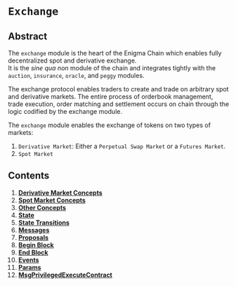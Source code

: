 # `Exchange`

## Abstract

The `exchange` module is the heart of the Enigma Chain which enables fully decentralized spot and derivative exchange.  
It is the _sine qua non_ module of the chain and integrates tightly with the `auction`, `insurance`, `oracle`, and `peggy` modules.

The exchange protocol enables traders to create and trade on arbitrary spot and derivative markets.
The entire process of orderbook management, trade execution, order matching and settlement occurs on chain through the logic codified by the exchange module.

The `exchange` module enables the exchange of tokens on two types of markets:

1. `Derivative Market`: Either a `Perpetual Swap Market` or a `Futures Market`.
2. `Spot Market`

## Contents

1. **[Derivative Market Concepts](00_derivative_market_concepts.md)**
2. **[Spot Market Concepts](01_spot_market_concepts.md)**
3. **[Other Concepts](02_other_concepts.md)**
4. **[State](03_state.md)**
5. **[State Transitions](04_state_transitions.md)**
6. **[Messages](05_messages.md)**
7. **[Proposals](06_proposals.md)**
8. **[Begin Block](07_begin_block.md)**
9. **[End Block](08_end_block.md)**
10. **[Events](09_events.md)**
11. **[Params](10_params.md)**
12. **[MsgPrivilegedExecuteContract](11_msg_privileged_execute_contract.md)**
